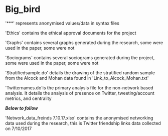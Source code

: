 # Big_bird


'***' represents anonymised values/data in syntax files

'Ethics' contains the ethical approval documents for the project

'Graphs' contains several graphs generated during the research, some were used in the paper, some were not

'Sociograms' contains several sociograms generated during the project, some were used in the paper, some were not

'Stratifiedsample.do' details the drawing of the stratified random sample from the Alcock and Mohan data found in 'Link_to_Alcock_Mohan.txt'

'Twitternames.do'is the primary analysis file for the non-network based analysis. It details the analysis of presence on Twitter, tweeting/account metrics, and centrality

***Below to follow***

'Network_data_freinds 7.10.17.xlsx' contains the anonymised networking data used during the research, this is Twitter friendship links data collected on 7/10/2017
